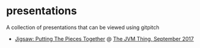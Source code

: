 # presentations
A collection of presentations that can be viewed using gitpitch

 - [Jigsaw: Putting The Pieces Together](https://gitpitch.com/singingbush/presentations/Jigsaw-putting-the-pieces-together) @ [The JVM Thing, September 2017](https://www.meetup.com/Leeds-JVMThing/events/242958954/)
